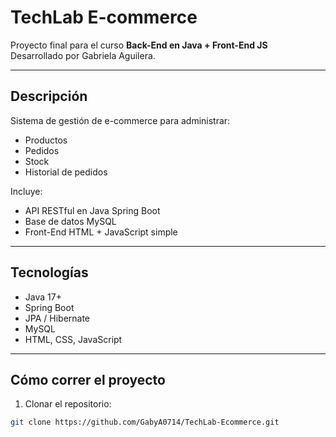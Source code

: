 # TechLab E-commerce

Proyecto final para el curso **Back-End en Java + Front-End JS**  
Desarrollado por Gabriela Aguilera.

---

## Descripción
Sistema de gestión de e-commerce para administrar:
- Productos
- Pedidos
- Stock
- Historial de pedidos

Incluye:
- API RESTful en Java Spring Boot
- Base de datos MySQL
- Front-End HTML + JavaScript simple

---

## Tecnologías
- Java 17+
- Spring Boot
- JPA / Hibernate
- MySQL
- HTML, CSS, JavaScript

---

## **Cómo correr el proyecto**
1. Clonar el repositorio:
```bash
git clone https://github.com/GabyA0714/TechLab-Ecommerce.git
